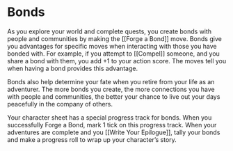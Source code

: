 # Bonds
As you explore your world and complete quests, you create bonds with people and communities by making the [[Forge a Bond]] move. Bonds give you advantages for specific moves when interacting with those you have bonded with. For example, if you attempt to [[Compel]] someone, and you share a bond with them, you add +1 to your action score. The moves tell you when having a bond provides this advantage.

Bonds also help determine your fate when you retire from your life as an adventurer. The more bonds you create, the more connections you have with people and communities, the better your chance to live out your days peacefully in the company of others.

Your character sheet has a special progress track for bonds. When you successfully Forge a Bond, mark 1 tick on this progress track. When your adventures are complete and you [[Write Your Epilogue]], tally your bonds and make a progress roll to wrap up your character’s story.